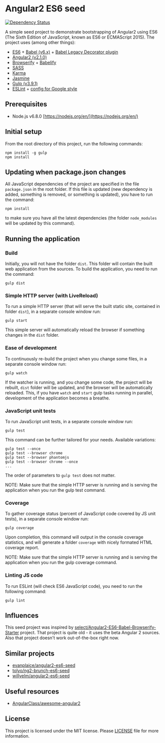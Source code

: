 # Angular2 ES6 seed
[![Dependency Status](https://david-dm.org/valera-rozuvan/angular2-es6-seed.svg)](https://david-dm.org/valera-rozuvan/angular2-es6-seed)

A simple seed project to demonstrate bootstrapping of Angular2 using ES6 (The
Sixth Edition of JavaScript, known as ES6 or ECMAScript 2015). The project uses
(among other things):

- [ES6](http://www.ecma-international.org/ecma-262/6.0/ECMA-262.pdf) +
[Babel (v6.x)](https://github.com/babel/babel) +
[Babel Legacy Decorator plugin](https://github.com/loganfsmyth/babel-plugin-transform-decorators-legacy)
- [Angular2 (v2.1.0)](https://github.com/angular/angular)
- [Browserify](https://github.com/substack/node-browserify) +
[Babelify](https://github.com/babel/babelify)
- [SASS](http://sass-lang.com/)
- [Karma](https://github.com/karma-runner/karma)
- [Jasmine](https://github.com/jasmine/jasmine)
- [Gulp (v3.9.1)](https://github.com/gulpjs/gulp)
- [ESLint](https://github.com/eslint/eslint) +
[config for Google style](https://github.com/google/eslint-config-google)

## Prerequisites

- Node.js v6.8.0 [https://nodejs.org/en/](https://nodejs.org/en/)

## Initial setup

From the root directory of this project, run the following commands:

```
npm install -g gulp
npm install
```

## Updating when package.json changes

All JavaScript dependencies of the project are specified in the file
`package.json` in the root folder. If this file is updated (new dependency is
added, something is removed, or something is updated), you have to run the
command:

```
npm install
```

to make sure you have all the latest dependencies (the folder `node_modules`
will be updated by this command).

## Running the application

### Build

Initially, you will not have the folder `dist`. This folder will contain the
built web application from the sources. To build the application, you need
to run the command:

```
gulp dist
```

### Simple HTTP server (with LiveReload)

To run a simple HTTP server (that will serve the built static site, contained
in folder `dist`), in a separate console window run:

```
gulp start
```

This simple server will automatically reload the browser if something changes
in the `dist` folder.

### Ease of development

To continuously re-build the project when you change some files, in a separate
console window run:

```
gulp watch
```

If the watcher is running, and you change some code, the project will be
rebuilt, `dist` folder will be updated, and the browser will be automatically
reloaded. This, if you have `watch` and `start` gulp tasks running in parallel,
development of the application becomes a breathe.

### JavaScript unit tests

To run JavaScript unit tests, in a separate console window run:

```
gulp test
```

This command can be further tailored for your needs. Available variations:

```
gulp test --once
gulp test --browser chrome
gulp test --browser phantomjs
gulp test --browser chrome --once
...
```

The order of parameters to `gulp test` does not matter.

NOTE: Make sure that the simple HTTP server is running and is serving the
application when you run the gulp test command.

### Coverage

To gather coverage status (percent of JavaScript code covered by JS unit tests),
in a separate console window run:

```
gulp coverage
```

Upon completion, this command will output in the console coverage statistics,
and will generate a folder `coverage` with nicely formated HTML coverage report.

NOTE: Make sure that the simple HTTP server is running and is serving the
application when you run the gulp coverage command.

### Linting JS code

To run ESLint (will check ES6 JavaScript code), you need to run the following
command:

```
gulp lint
```

## Influences

This seed project was inspired by
[select/Angular2-ES6-Babel-Browserify-Starter](https://github.com/select/Angular2-ES6-Babel-Browserify-Starter)
project. That project is quite old - it uses the beta Angular 2 sources. Also
that project doesn't work out-of-the-box right now.

## Similar projects

- [evanplaice/angular2-es6-seed](https://github.com/evanplaice/angular2-es6-seed)
- [tolyo/ng2-brunch-es6-seed](https://github.com/tolyo/ng2-brunch-es6-seed)
- [willyelm/angular2-es6-seed](https://github.com/willyelm/angular2-es6-seed)

## Useful resources

- [AngularClass/awesome-angular2](https://github.com/AngularClass/awesome-angular2)

## License

This project is licensed under the MIT license. Please [LICENSE](LICENSE) file
for more information.
